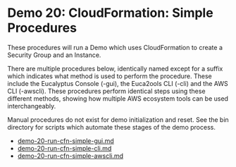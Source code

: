 # Demo 20: CloudFormation: Simple Procedures

These procedures will run a Demo which uses CloudFormation to create a Security Group and
an Instance.

There are multiple procedures below, identically named except for a suffix which indicates
what method is used to perform the procedure. These include the Eucalyptus Console (-gui),
the Euca2ools CLI (-cli) and the AWS CLI (-awscli). These procedures perform identical
steps using these different methods, showing how multiple AWS ecosystem tools can be used
interchangeably.

Manual procedures do not exist for demo initialization and reset. See the bin directory
for scripts which automate these stages of the demo process.

* [demo-20-run-cfn-simple-gui.md](./demo-20-run-cfn-simple-gui.md)
* [demo-20-run-cfn-simple-cli.md](./demo-20-run-cfn-simple-cli.md)
* [demo-20-run-cfn-simple-awscli.md](./demo-20-run-cfn-simple-awscli.md)

